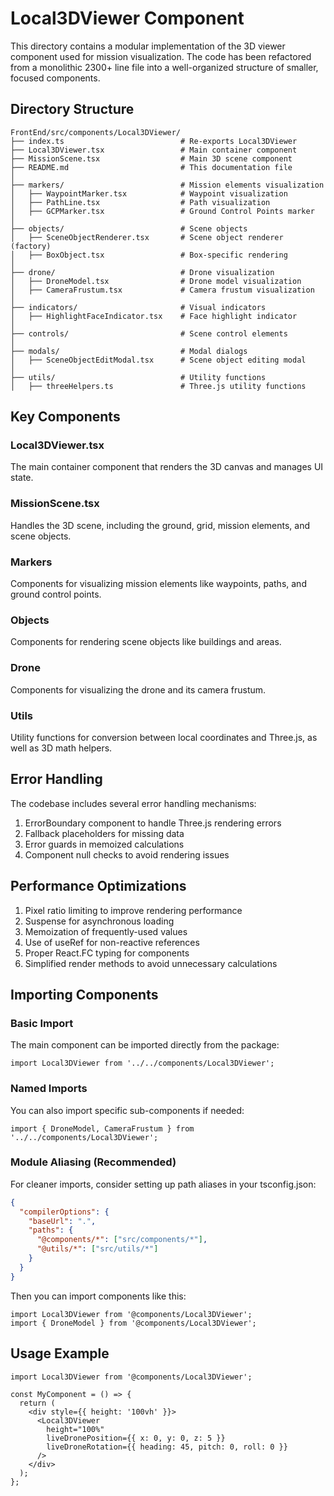 # Local3DViewer Component

This directory contains a modular implementation of the 3D viewer component used for mission visualization. The code has been refactored from a monolithic 2300+ line file into a well-organized structure of smaller, focused components.

## Directory Structure

```
FrontEnd/src/components/Local3DViewer/
├── index.ts                          # Re-exports Local3DViewer
├── Local3DViewer.tsx                 # Main container component
├── MissionScene.tsx                  # Main 3D scene component 
├── README.md                         # This documentation file
│
├── markers/                          # Mission elements visualization
│   ├── WaypointMarker.tsx            # Waypoint visualization
│   ├── PathLine.tsx                  # Path visualization
│   ├── GCPMarker.tsx                 # Ground Control Points marker
│
├── objects/                          # Scene objects
│   ├── SceneObjectRenderer.tsx       # Scene object renderer (factory)
│   ├── BoxObject.tsx                 # Box-specific rendering
│
├── drone/                            # Drone visualization
│   ├── DroneModel.tsx                # Drone model visualization
│   ├── CameraFrustum.tsx             # Camera frustum visualization
│
├── indicators/                       # Visual indicators
│   ├── HighlightFaceIndicator.tsx    # Face highlight indicator
│
├── controls/                         # Scene control elements
│
├── modals/                           # Modal dialogs
│   ├── SceneObjectEditModal.tsx      # Scene object editing modal
│
├── utils/                            # Utility functions
│   ├── threeHelpers.ts               # Three.js utility functions
```

## Key Components

### Local3DViewer.tsx
The main container component that renders the 3D canvas and manages UI state.

### MissionScene.tsx
Handles the 3D scene, including the ground, grid, mission elements, and scene objects.

### Markers
Components for visualizing mission elements like waypoints, paths, and ground control points.

### Objects
Components for rendering scene objects like buildings and areas.

### Drone
Components for visualizing the drone and its camera frustum.

### Utils
Utility functions for conversion between local coordinates and Three.js, as well as 3D math helpers.

## Error Handling

The codebase includes several error handling mechanisms:

1. ErrorBoundary component to handle Three.js rendering errors
2. Fallback placeholders for missing data
3. Error guards in memoized calculations
4. Component null checks to avoid rendering issues

## Performance Optimizations

1. Pixel ratio limiting to improve rendering performance
2. Suspense for asynchronous loading
3. Memoization of frequently-used values
4. Use of useRef for non-reactive references
5. Proper React.FC typing for components
6. Simplified render methods to avoid unnecessary calculations

## Importing Components

### Basic Import

The main component can be imported directly from the package:

```tsx
import Local3DViewer from '../../components/Local3DViewer';
```

### Named Imports

You can also import specific sub-components if needed:

```tsx
import { DroneModel, CameraFrustum } from '../../components/Local3DViewer';
```

### Module Aliasing (Recommended)

For cleaner imports, consider setting up path aliases in your tsconfig.json:

```json
{
  "compilerOptions": {
    "baseUrl": ".",
    "paths": {
      "@components/*": ["src/components/*"],
      "@utils/*": ["src/utils/*"]
    }
  }
}
```

Then you can import components like this:

```tsx
import Local3DViewer from '@components/Local3DViewer';
import { DroneModel } from '@components/Local3DViewer';
```

## Usage Example

```tsx
import Local3DViewer from '@components/Local3DViewer';

const MyComponent = () => {
  return (
    <div style={{ height: '100vh' }}>
      <Local3DViewer 
        height="100%" 
        liveDronePosition={{ x: 0, y: 0, z: 5 }} 
        liveDroneRotation={{ heading: 45, pitch: 0, roll: 0 }}
      />
    </div>
  );
};
``` 